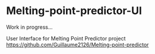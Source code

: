 # Melting-point-predictor-UI

Work in progress...


User Interface for Melting Point Predictor project https://github.com/Guillaume2126/Melting-point-predictor
